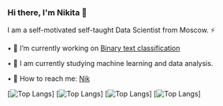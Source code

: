 ### Hi there, I'm Nikita 👋 


I am a self-motivated self-taught Data Scientist from Moscow. ⚡

 •  🔭  I’m currently working on [Binary text classification](https://github.com/Non1ce/Neural-Network-Model#readme)

 
 •  🌱  I am currently studying machine learning and data analysis.
 
 
 •  💬  How to reach me: [Nik](mailto:nik.elenberger@list.ru)
 
 [![Top Langs](https://github-readme-stats.vercel.app/api/top-langs/?username=Non1ce)]
 [![Top Langs](https://github-readme-stats.vercel.app/api/top-langs/?username=Non1ce&layout=compact)]
 [![Top Langs](https://github-readme-stats.vercel.app/api/top-langs/?username=Non1ce&langs_count=8)]
[![Top Langs](https://github-readme-stats.vercel.app/api/top-langs/?username=Non1ce&hide=javascript,html)]

<!--
**Non1ce/Non1ce** is a ✨ _special_ ✨ repository because its `README.md` (this file) appears on your GitHub profile.

Here are some ideas to get you started:

- 🔭 I’m currently working on ...
- 🌱 I am currently studying machine learning and data analysis.
- 👯 I’m looking to collaborate on ...
- 🤔 I’m looking for help with ...
- 💬 How to reach me: ...
- 📫 How to reach me: ...
- 😄 Pronouns: ...
- ⚡ Fun fact: ...
-->
